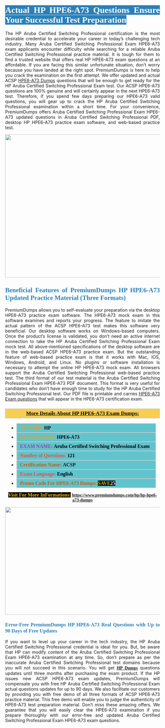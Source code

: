 <h1 style="text-align: justify;"><span style="color:#ffffff;"><span style="font-family:Georgia,serif;"><strong><span style="background-color:#2980b9;">Actual HP HPE6-A73 Questions Ensure Your Successful Test Preparation</span></strong></span></span></h1>

<p style="text-align: justify;">The HP Aruba Certified Switching Professional certification is the most desirable credential to accelerate your career in today’s challenging tech industry. Many Aruba Certified Switching Professional Exam HPE6-A73 exam applicants encounter difficulty while searching for a reliable Aruba Certified Switching Professional practice material. It is tough for them to find a trusted website that offers real HP HPE6-A73 exam questions at an affordable. If you are facing this similar unfortunate situation, don’t worry because you have landed at the right spot. PremiumDumps is here to help you crack the examination on the first attempt. We offer updated and actual ACSP <a href="https://www.premiumdumps.com/hp/hp-hpe6-a73-dumps">HPE6-A73 Dumps</a> questions that will be enough to get ready for the HP Aruba Certified Switching Professional Exam test. Our ACSP HPE6-A73 questions are 100% genuine and will certainly appear in the next HPE6-A73 test. Therefore, if you spend few days preparing our HPE6-A73 valid questions, you will gear up to crack the HP Aruba Certified Switching Professional examination within a short time. For your convenience, PremiumDumps offers Aruba Certified Switching Professional Exam HPE6-A73 updated questions in Aruba Certified Switching Professional PDF, desktop HP HPE6-A73 practice exam software, and web-based practice test.</p>

<p style="text-align: center;"><a href="https://www.premiumdumps.com/hp/hp-hpe6-a73-dumps"><img alt="" src="https://i.imgur.com/KJGzbJ2.jpeg" style="width: 700px; height: 465px;" /></a></p>

<h2 style="text-align: justify;"><span style="color:#2980b9;"><span style="font-family:Georgia,serif;"><strong>Beneficial Features of PremiumDumps HP HPE6-A73 Updated Practice Material (Three Formats)</strong></span></span></h2>

<p style="text-align: justify;">PremiumDumps allows you to self-evaluate your preparation via the desktop HPE6-A73 practice exam software. The HPE6-A73 mock exam in this software examines and reports your progress. The feature to imitate the actual pattern of the ACSP HPE6-A73 test makes this software very beneficial. Our desktop software works on Windows-based computers. Once the product’s license is validated, you don’t need an active internet connection to take the HP Aruba Certified Switching Professional Exam mock test. All above-mentioned specifications of the desktop software are in the web-based ACSP HPE6-A73 practice exam. But the outstanding feature of web-based practice exam is that it works with Mac, IOS, Windows, Android, and Linux. No plugins or software installation is necessary to attempt the online HP HPE6-A73 mock exam. All browsers support the Aruba Certified Switching Professional web-based practice test. The third format of our test material is the Aruba Certified Switching Professional Exam HPE6-A73 PDF document. This format is very useful for candidates who don’t have enough time to study for the HP Aruba Certified Switching Professional test. Our PDF file is printable and carries <a href="https://www.premiumdumps.com/hp/hp-hpe6-a73-dumps">HPE6-A73 Exam questions</a> that will appear in the HPE6-A73 certification exam.</p>

<h3 style="background: #f7ce50; border: 1px solid rgb(204, 204, 204); padding: 5px 10px; text-align: center;"><span style="font-family:Georgia,serif;"><u><u><span style="color:#000000;"><span style="font-size:11pt"><span style="line-height:normal"><b><span style="font-size:13.0pt"><span cambria="">More Details About HP HPE6-A73 Exam Dumps:</span></span></b></span></span></span></u></u></span></h3>

<ul>
	<li style="margin:0cm 10pt">
	<div style="background:#61c4cd; border: 1px solid rgb(204, 204, 204); padding: 5px 10px; text-align: justify;"><span style="font-family:Georgia,serif;"><span style="font-size:11pt"><span style="line-height:normal"><b><span style="font-size:12.0pt"><span new="" roman="" times=""><span style="color:#f39c12;">VENDOR:</span> <span style="color:#000000;">HP</span></span></span></b></span></span></span></div>
	</li>
	<li style="margin:0cm 10pt">
	<div style="background: #61c4cd; border: 1px solid rgb(204, 204, 204); padding: 5px 10px; text-align: justify;"><span style="font-family:Georgia,serif;"><span style="font-size:11pt"><span style="line-height:normal"><b><span style="font-size:12.0pt"><span new="" roman="" times=""><span style="color:#f39c12;">EXAM CCODE:</span> <span style="color:#000000;">HPE6-A73</span></span></span></b></span></span></span></div>
	</li>
	<li style="margin:0cm 10pt">
	<div style="background: #61c4cd; border: 1px solid rgb(204, 204, 204); padding: 5px 10px; text-align: justify;"><span style="font-family:Georgia,serif;"><span style="font-size:11pt"><span style="line-height:normal"><b><span style="font-size:12.0pt"><span new="" roman="" times=""><span style="color:#8e44ad;">EXAM NAME:</span> <span style="color:#000000;">Aruba Certified Switching Professional Exam</span></span></span></b></span></span></span></div>
	</li>
	<li style="margin:0cm 10pt">
	<div style="background: #61c4cd; border: 1px solid rgb(204, 204, 204); padding: 5px 10px;"><span style="font-family:Georgia,serif;"><span style="font-size:11pt"><span style="line-height:normal"><b><span style="font-size:12.0pt"><span new="" roman="" times=""><span style="color:#e74c3c;">Number of Questions:</span><span style="color:#000000;"><span style="color:#f1c40f;"> </span>121</span></span></span></b></span></span></span></div>
	</li>
	<li style="margin:0cm 10pt">
	<div style="background: #61c4cd; border: 1px solid rgb(204, 204, 204); padding: 5px 10px; text-align: justify;"><span style="font-family:Georgia,serif;"><span style="font-size:11pt"><span style="line-height:normal"><b><span style="font-size:12.0pt"><span new="" roman="" times=""><span style="color:#d35400;">Certification Name:</span> ACSP</span></span></b></span></span></span></div>
	</li>
	<li style="margin:0cm 10pt">
	<div style="background: #61c4cd; border: 1px solid rgb(204, 204, 204); padding: 5px 10px; text-align: justify;"><span style="font-family:Georgia,serif;"><span style="font-size:11pt"><span style="line-height:normal"><b><span style="font-size:12.0pt"><span new="" roman="" times=""><span style="color:#e74c3c;">Exam Language:</span> <span style="color:#000000;">English</span></span></span></b></span></span></span></div>
	</li>
	<li style="margin:0cm 10pt">
	<div style="background: #61c4cd; border: 1px solid rgb(204, 204, 204); padding: 5px 10px;"><span style="font-family:Georgia,serif;"><span style="font-size:11pt"><span style="line-height:normal"><b><span style="font-size:12.0pt"><span new="" roman="" times=""><span style="color:#d35400;">Promo Code For HPE6-A73 Dumps:</span><span style="color:#f1c40f;"> <span style="background-color:#000000;">SAVE</span></span><span style="color:#ffffff;"><span style="background-color:#000000;">25</span></span></span></span></b></span></span></span></div>
	</li>
</ul>

<p style="text-align: center;"><span style="font-family:Georgia,serif;"><strong><span style="font-size:16px;"><span style="color:#f1c40f;"><span style="background-color:#000000;">Visit For More InFormations:</span></span></span> <a href="https://www.premiumdumps.com/hp/hp-hpe6-a73-dumps">https://www.premiumdumps.com/hp/hp-hpe6-a73-dumps</a></strong></span></p>

<p style="text-align: center;"><strong><strong><a href="https://www.premiumdumps.com/hp/hp-hpe6-a73-dumps"><img alt="" src="https://i.imgur.com/F18GQwv.jpeg" style="width: 700px; height: 350px;" /></a></strong></strong></p>

<h3 style="text-align: justify;"><span style="color:#2980b9;"><span style="font-family:Georgia,serif;"><strong><strong><strong>Error-Free PremiumDumps HP HPE6-A73 Real Questions with Up to 90 Days of Free Updates</strong></strong></strong></span></span></h3>

<p style="text-align: justify;">If you want to level up your career in the tech industry, the HP Aruba Certified Switching Professional credential is ideal for you. But, be aware that HP can modify content of the Aruba Certified Switching Professional Exam HPE6-A73 examination at any time. So, don’t prepare as per the inaccurate Aruba Certified Switching Professional test domains because you will not succeed in this scenario. You will get <span style="font-family:Georgia,serif;"><strong><a href="https://www.premiumdumps.com/hp-exam-dumps">HP Dumps</a></strong></span> questions updates until three months after purchasing the exam product. If the HP issues new ACSP HPE6-A73 exam updates, PremiumDumps will compensate you with free HP Aruba Certified Switching Professional Exam actual questions updates for up to 90 days. We also facilitate our customers by providing you with free demo of all three formats of ACSP HPE6-A73 practice material. This free demo will enable you to judge the authenticity of HPE6-A73 test preparation material. Don’t miss these amazing offers. We guarantee that you will easily clear the HPE6-A73 examination if you prepare thoroughly with our error-free and updated Aruba Certified Switching Professional Exam HPE6-A73 exam questions.</p>

